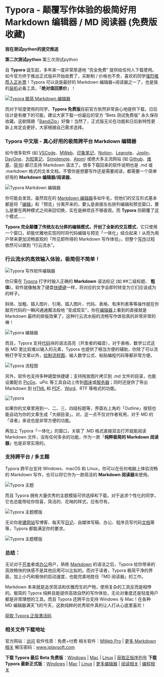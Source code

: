 # Typora - 颠覆写作体验的极简好用 Markdown 编辑器 / MD 阅读器 (免费版收藏)
**我在测试python的提交推送**

**第二次测试python**
第三次测试python


自 **Typora** 诞生起，多年来一度非常厚道地 “完全免费” 提供给任何人下载使用。如今官方终于推出正式版并开始收费了，买断制 / 价格也不贵，喜欢的同学[强烈推荐入正补票](https://www.iplaysoft.com/go/typora)！Typora 可以说是最好的 Markdown 编辑器+阅读器之一了，也是我的[装机](https://www.iplaysoft.com/tag/装机)必备工具，「**绝对值回票价**」！

[![Typora 极简 Markdown 编辑器](https://img.iplaysoft.com/wp-content/uploads/2016/typora/typora_image.jpg!0x0.webp)](https://www.iplaysoft.com/go/typora)

而对于轻度使用的同学，**Typora 免费版**目前官方依然非常良心地提供下载，日后估计是有撤下的可能，建议大家下载一份最后的官方 “Beta 测试免费版” 永久保存收藏。这剧情跟「[BandiZip](https://www.iplaysoft.com/bandizip.html)」好像！当然了，正式版无论在功能和日后新特性更新上肯定会更好，大家根据自己需求选择。

### **Typora 中文版 - 真心好用的极简跨平台 Markdown 编辑器**

如今很多软件 (如 [VSCode](https://www.iplaysoft.com/visual-studio-code.html)、[MWeb](https://www.iplaysoft.com/mweb.html)、[印象笔记](https://www.iplaysoft.com/yinxiangbiji.html)、[Notion](https://www.iplaysoft.com/notion.html)、[Leanote](https://www.iplaysoft.com/leanote.html)、[Joplin](https://www.iplaysoft.com/joplin.html)、[DayOne](https://www.iplaysoft.com/dayone.html)、[为知笔记](https://www.iplaysoft.com/wiz.html)、[Simplenote](https://www.iplaysoft.com/simplenote.html)、[Atom](https://www.iplaysoft.com/atom.html)) 或绝大多主流网站 (如 [Github](https://www.iplaysoft.com/github-desktop.html)、[维基](https://zh.wikipedia.org/)、[简书](https://www.jianshu.com/?utm_source=iplaysoft.com&hmsr=iplaysoft.com)) 都已支持 Markdown 语法了。很多下载回来的软件说明也是 .md 或 .markdown 格式的文本文档，不管你是想要写作还是需要阅读，都需要一个简单好用的 **Markdown 编辑器/阅读器**。

![Typora Markdown 编辑器]()

你可能会发现，虽然现在的 [Markdown 编辑器](https://www.iplaysoft.com/tag/markdown)多如牛毛，但他们的交互形式基本都是将「[编辑](https://www.iplaysoft.com/tag/编辑)」和「预览」分离开来的，要么是直接左右排列编辑和预览窗口，要么是要在两种模式之间来回切换，实在是麻烦且不够直观。而 **Typora** 则颠覆了这个模式……

**Typora 完全颠覆了传统左右分屏的编辑模式，开创了全新的交互模式**，它只使用一个窗口，却能优雅地实现同时将代码编辑与预览「一体化」结合起来！从而为用户带来更加流畅直观的「所见即所得的 Markdown 写作体验」，但整个[写作](https://www.iplaysoft.com/tag/写作)过程依然可以做到 “行云流水”。

### 行云流水的高效输入体验，极简但不简单！

![Typora 写作软件编辑器]()

你只需在 [Typora](https://www.iplaysoft.com/typora.html) 打字时输入正确的 **Markdown** 语法标记 (如 ##二级标题、 **粗体**)，软件就像触发了键盘[快捷键](https://www.iplaysoft.com/tag/热键)一样，将对应的文字会即时转变为它们应该成为的样子。

斜体、加粗、插入图片、引用、插入图片、代码、表格、有序列表等等操作就在你敲完代码的一瞬间通通魔法般地 “变成现实”，你在[编辑器](https://www.iplaysoft.com/tag/编辑器)上看到的直接就是 Markdown 最终的排版效果了，这种行云流水般的流畅写作体验真的非常非常的棒！

![Typora 编辑器]()

而且，Typora 支持[代码](https://www.iplaysoft.com/tag/代码)块的语法高亮（开发者的福音），对于表格、数学公式这些 MD 里比较难以输入的元素，Typora 也提供了相当方便的辅助，你除了可以流畅打字写文章以外，[绘制流程图](https://www.iplaysoft.com/tag/制图)、输入数学公式、粘贴编程代码等都非常方便。

![Typora 流程图]()

另外，软件也支持多种键盘快捷键；支持拖放图片拷贝到 .md 文件的目录，也能设置配合 [PicGo](https://www.iplaysoft.com/picgo.html)、uPic 等工具自动上传到[图床](https://www.iplaysoft.com/tag/图床)或[服务器](https://www.iplaysoft.com/go/vps)；同时还提供了导出 Markdown 到 [HTML](https://www.iplaysoft.com/tag/html) 和 [PDF](https://www.iplaysoft.com/tag/pdf)、[Word](https://www.iplaysoft.com/go/officepost)、RTF 等格式的功能。

![Typora]()

如果你的文章里用到一、二、三、四级标题等，界面右上角的「Outline」按钮也能自动为你的文章生成「大纲目录」。对，这一点不仅对作者有用，对于 MD 的「读者」来说也是非常方便的功能。

再加上 Typora「一体化」的窗口，关联了 .MD 格式直接双击打开就能阅读 Markdown 文件，没有任何多余的功能，作为一款「**纯粹极简的 Markdown 阅读器**」也是非常实用的。

### 支持跨平台 / 多主题

Typora 跨平台支持 Windows、macOS 和 Linux，你可以在任何电脑上体验流畅的 Markdown 写作，也可以将它作为一款简洁的 **Markdown 阅读器**来使用。

![Typora 主题]()

而且 Typora 拥有大量优秀的主题模版可供选择和下载，对于追求个性化的同学，它也总能带给你惊喜，简洁的、花哨的样式，应有尽有。

![Typora 主题模版]()

无论你是[建网站](https://www.iplaysoft.com/tag/建站)写博客、每天写[日记](https://www.iplaysoft.com/tag/日记)、自媒体写稿、办公、程序员写代码[文档](https://www.iplaysoft.com/tag/文档)等等，Typora 都能满足你的要求。

![Typora 主题模版]()

### 总结：

无论对于[开发](https://www.iplaysoft.com/tag/开发)者或[办公](https://www.iplaysoft.com/tag/办公)用户，熟练 [Markdown](https://www.iplaysoft.com/tag/markdown) 的语法之后，Typora 给你带来的高效畅快的快感不是其他应用可以比拟的。而对于读者，Typora 极简干净的界面，加上小巧和极快的启动速度，也能完美地胜任「MD 阅读器」的工作。

Markdown 本来就是追求简洁和优雅而生的产物，使用复杂的工具反而是相悖的。极简的 Typora 纯粹且能提供高效自然的写作体验，无论对重度还是轻度用户都是非常理想的工具。而且 Typora 还跨平台支持 Windows 与 Mac！在各种 MD 编辑器满天飞的今天，这款纯粹的优秀软件真的让人打从心底里喜欢！

[获取 Typora 正版激活码](https://www.iplaysoft.com/go/typora)

### 相关文件下载地址

官方网站：[访问](https://www.typora.io/?utm_source=iplaysoft.com&hmsr=iplaysoft.com)
软件性质：免费+付费
相关软件：[MWeb Pro](https://www.iplaysoft.com/mweb.html) | [更多 Markdown 相关](https://www.iplaysoft.com/tag/markdown)
解压密码：www.iplaysoft.com

**下载 Typora 最后 Beta 免费版**：[Windows](https://dl.iplaysoft.com/files/3755.html) | [Mac](https://dl.iplaysoft.com/files/3756.html) | [Linux](https://dl.iplaysoft.com/files/5624.html) | [获取正版序列号](https://www.iplaysoft.com/go/typora)
**下载 Typora 最新正式版**：[Windows](https://dl.iplaysoft.com/files/5625.html) | [Mac](https://dl.iplaysoft.com/files/5626.html) | [Linux](https://dl.iplaysoft.com/files/5627.html) | [更多编辑器](https://www.iplaysoft.com/tag/编辑器) | [阅读相关](https://www.iplaysoft.com/tag/阅读) | [编程相关](https://www.iplaysoft.com/tag/编程)


